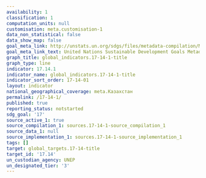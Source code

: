 ```yaml
---
availability: 1
classification: 1
computation_units: null
customisation: meta.customisation-1
data_non_statistical: false
data_show_map: false
goal_meta_link: http://unstats.un.org/sdgs/files/metadata-compilation/Metadata-Goal-17.pdf
goal_meta_link_text: United Nations Sustainable Development Goals Metadata (pdf 468kB)
graph_title: global_indicators.17-14-1-title
graph_type: line
indicator: 17.14.1
indicator_name: global_indicators.17-14-1-title
indicator_sort_order: 17-14-01
layout: indicator
national_geographical_coverage: meta.Казахстан
permalink: /17-14-1/
published: true
reporting_status: notstarted
sdg_goal: '17'
source_active_1: true
source_compilation_1: sources.17-14-1-source_compilation_1
source_data_1: null
source_implementation_1: sources.17-14-1-source_implementation_1
tags: []
target: global_targets.17-14-title
target_id: '17.14'
un_custodian_agency: UNEP
un_designated_tier: '3'
---
```


